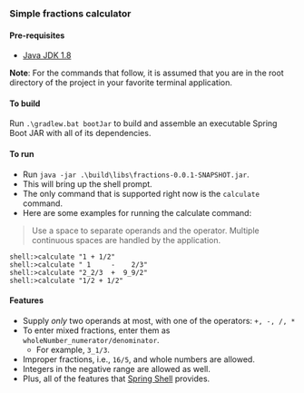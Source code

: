 ### Simple fractions calculator

#### Pre-requisites
- [Java JDK 1.8](http://www.oracle.com/technetwork/java/javase/downloads/jdk8-downloads-2133151.html)

**Note**: For the commands that follow, it is assumed that you are in the root directory of the project in your favorite terminal application.

#### To build

Run `.\gradlew.bat bootJar` to build and assemble an executable Spring Boot JAR with all of its dependencies.

#### To run

- Run `java -jar .\build\libs\fractions-0.0.1-SNAPSHOT.jar`.
- This will bring up the shell prompt.
- The only command that is supported right now is the `calculate` command.
- Here are some examples for running the calculate command:
> Use a space to separate operands and the operator. Multiple continuous spaces are handled by the application.
```shell
shell:>calculate "1 + 1/2"
shell:>calculate " 1     -    2/3"
shell:>calculate "2_2/3  +  9_9/2"
shell:>calculate "1/2 + 1/2"
```

#### Features

- Supply *only* two operands at most, with one of the operators: `+, -, /, *`
- To enter mixed fractions, enter them as `wholeNumber_numerator/denominator`.
  - For example, `3_1/3`.
- Improper fractions, i.e., `16/5`, and whole numbers are allowed.
- Integers in the negative range are allowed as well.
- Plus, all of the features that [Spring Shell](https://docs.spring.io/spring-shell/docs/current-SNAPSHOT/reference/htmlsingle/#_what_is_spring_shell) provides.

